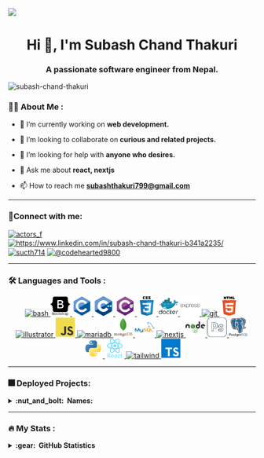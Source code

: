 <img src="https://mpolinowski.github.io/Personal/personal_assets/img/tools_banner.webp"  />
<h1 align="center">Hi 👋, I'm Subash Chand Thakuri</h1>
<h3 align="center">A passionate software engineer from Nepal.</h3>

<p align="left"> <img src="https://komarev.com/ghpvc/?username=subash-chand-thakuri&label=Profile%20views&color=0e75b6&style=flat" alt="subash-chand-thakuri" /> </p>

### :man_technologist: About Me :

- 🔭 I’m currently working on **web development.**

- 👯 I’m looking to collaborate on **curious and related projects.**

- 🤝 I’m looking for help with **anyone who desires.**

- 💬 Ask me about **react, nextjs**

- 📫 How to reach me **subashthakuri799@gmail.com**

---

### :traffic_light:Connect with me:
<p align="left">
<a href="https://twitter.com/actors_f" target="blank"><img align="center" src="https://raw.githubusercontent.com/rahuldkjain/github-profile-readme-generator/master/src/images/icons/Social/twitter.svg" alt="actors_f" height="30" width="40" /></a>
<a href="https://www.linkedin.com/in/subash-chand-thakuri-b341a2235/" target="blank"><img align="center" src="https://raw.githubusercontent.com/rahuldkjain/github-profile-readme-generator/master/src/images/icons/Social/linked-in-alt.svg" alt="https://www.linkedin.com/in/subash-chand-thakuri-b341a2235/" height="30" width="40" /></a>
<a href="https://instagram.com/sucth714" target="blank"><img align="center" src="https://raw.githubusercontent.com/rahuldkjain/github-profile-readme-generator/master/src/images/icons/Social/instagram.svg" alt="sucth714" height="30" width="40" /></a>
<a href="https://www.youtube.com/channel/UCoaC9ldpO7vjoyWGbP8bF9g" target="blank"><img align="center" src="https://raw.githubusercontent.com/rahuldkjain/github-profile-readme-generator/master/src/images/icons/Social/youtube.svg" alt="@codehearted9800" height="30" width="40" /></a>
</p>

---
### :hammer_and_wrench: Languages and Tools :

<p align="center"> <a href="https://www.gnu.org/software/bash/" target="_blank" rel="noreferrer"> <img src="https://www.vectorlogo.zone/logos/gnu_bash/gnu_bash-icon.svg" alt="bash" width="40" height="40"/> </a> <a href="https://getbootstrap.com" target="_blank" rel="noreferrer"> <img src="https://raw.githubusercontent.com/devicons/devicon/master/icons/bootstrap/bootstrap-plain-wordmark.svg" alt="bootstrap" width="40" height="40"/> </a> <a href="https://www.cprogramming.com/" target="_blank" rel="noreferrer"> <img src="https://raw.githubusercontent.com/devicons/devicon/master/icons/c/c-original.svg" alt="c" width="40" height="40"/> </a> <a href="https://www.w3schools.com/cpp/" target="_blank" rel="noreferrer"> <img src="https://raw.githubusercontent.com/devicons/devicon/master/icons/cplusplus/cplusplus-original.svg" alt="cplusplus" width="40" height="40"/> </a> <a href="https://www.w3schools.com/cs/" target="_blank" rel="noreferrer"> <img src="https://raw.githubusercontent.com/devicons/devicon/master/icons/csharp/csharp-original.svg" alt="csharp" width="40" height="40"/> </a> <a href="https://www.w3schools.com/css/" target="_blank" rel="noreferrer"> <img src="https://raw.githubusercontent.com/devicons/devicon/master/icons/css3/css3-original-wordmark.svg" alt="css3" width="40" height="40"/> </a> <a href="https://www.docker.com/" target="_blank" rel="noreferrer"> <img src="https://raw.githubusercontent.com/devicons/devicon/master/icons/docker/docker-original-wordmark.svg" alt="docker" width="40" height="40"/> </a> <a href="https://expressjs.com" target="_blank" rel="noreferrer"> <img src="https://raw.githubusercontent.com/devicons/devicon/master/icons/express/express-original-wordmark.svg" alt="express" width="40" height="40"/> </a> <a href="https://git-scm.com/" target="_blank" rel="noreferrer"> <img src="https://www.vectorlogo.zone/logos/git-scm/git-scm-icon.svg" alt="git" width="40" height="40"/> </a> <a href="https://www.w3.org/html/" target="_blank" rel="noreferrer"> <img src="https://raw.githubusercontent.com/devicons/devicon/master/icons/html5/html5-original-wordmark.svg" alt="html5" width="40" height="40"/> </a> <a href="https://www.adobe.com/in/products/illustrator.html" target="_blank" rel="noreferrer"> <img src="https://www.vectorlogo.zone/logos/adobe_illustrator/adobe_illustrator-icon.svg" alt="illustrator" width="40" height="40"/> </a> <a href="https://developer.mozilla.org/en-US/docs/Web/JavaScript" target="_blank" rel="noreferrer"> <img src="https://raw.githubusercontent.com/devicons/devicon/master/icons/javascript/javascript-original.svg" alt="javascript" width="40" height="40"/> </a> <a href="https://mariadb.org/" target="_blank" rel="noreferrer"> <img src="https://www.vectorlogo.zone/logos/mariadb/mariadb-icon.svg" alt="mariadb" width="40" height="40"/> </a> <a href="https://www.mongodb.com/" target="_blank" rel="noreferrer"> <img src="https://raw.githubusercontent.com/devicons/devicon/master/icons/mongodb/mongodb-original-wordmark.svg" alt="mongodb" width="40" height="40"/> </a> <a href="https://www.mysql.com/" target="_blank" rel="noreferrer"> <img src="https://raw.githubusercontent.com/devicons/devicon/master/icons/mysql/mysql-original-wordmark.svg" alt="mysql" width="40" height="40"/> </a> <a href="https://nextjs.org/" target="_blank" rel="noreferrer"> <img src="https://cdn.worldvectorlogo.com/logos/nextjs-2.svg" alt="nextjs" width="40" height="40"/> </a> <a href="https://nodejs.org" target="_blank" rel="noreferrer"> <img src="https://raw.githubusercontent.com/devicons/devicon/master/icons/nodejs/nodejs-original-wordmark.svg" alt="nodejs" width="40" height="40"/> </a> <a href="https://www.photoshop.com/en" target="_blank" rel="noreferrer"> <img src="https://raw.githubusercontent.com/devicons/devicon/master/icons/photoshop/photoshop-line.svg" alt="photoshop" width="40" height="40"/> </a> <a href="https://www.postgresql.org" target="_blank" rel="noreferrer"> <img src="https://raw.githubusercontent.com/devicons/devicon/master/icons/postgresql/postgresql-original-wordmark.svg" alt="postgresql" width="40" height="40"/> </a> <a href="https://www.python.org" target="_blank" rel="noreferrer"> <img src="https://raw.githubusercontent.com/devicons/devicon/master/icons/python/python-original.svg" alt="python" width="40" height="40"/> </a> <a href="https://reactjs.org/" target="_blank" rel="noreferrer"> <img src="https://raw.githubusercontent.com/devicons/devicon/master/icons/react/react-original-wordmark.svg" alt="react" width="40" height="40"/> </a> <a href="https://tailwindcss.com/" target="_blank" rel="noreferrer"> <img src="https://www.vectorlogo.zone/logos/tailwindcss/tailwindcss-icon.svg" alt="tailwind" width="40" height="40"/> </a> <a href="https://www.typescriptlang.org/" target="_blank" rel="noreferrer"> <img src="https://raw.githubusercontent.com/devicons/devicon/master/icons/typescript/typescript-original.svg" alt="typescript" width="40" height="40"/> </a> </p>

---

### :fireworks: Deployed Projects:
<details>
     <summary><b>:nut_and_bolt: &nbsp;Names:</b></summary>
  <br/>
     <p>
    <a href="https://gpt-clone-brown.vercel.app" target="_blank" rel="noreferrer"><img align="left" src="https://res.cloudinary.com/diemdrcq6/image/upload/v1707794334/Screenshot_2024-02-13_090124_xtjtrk.png" alt="gptClone" width="400" height="330" /></a>
          </p>
     <p>
      <a href="https://sanity-nextjs-gold.vercel.app" target="_blank" rel="noreferrer"><img align="center" src="https://res.cloudinary.com/diemdrcq6/image/upload/v1707795358/Screenshot_2024-01-14_014312_ozxngl.png" alt="SanityWebsite" width="520" height="330" /></a>
     </p>
</details>


---

### :fire: My Stats :
<details>
    <summary><b>:gear: &nbsp;GitHub Statistics</b></summary>
  <br/>
<p><img align="left" src="https://github-readme-stats.vercel.app/api/top-langs?username=subash-chand-thakuri&show_icons=true&locale=en&layout=compact" alt="subash-chand-thakuri" /></p>

<p>&nbsp;<img align="center" src="https://github-readme-stats.vercel.app/api?username=subash-chand-thakuri&show_icons=true&locale=en" alt="subash-chand-thakuri" /></p>

<p><img align="center" src="https://github-readme-streak-stats.herokuapp.com/?user=subash-chand-thakuri&" alt="subash-chand-thakuri" /></p>

</details>
